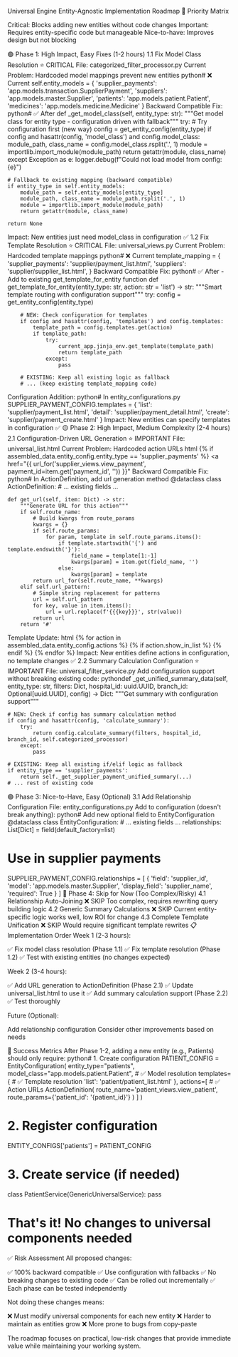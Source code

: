 Universal Engine Entity-Agnostic Implementation Roadmap
🎯 Priority Matrix

Critical: Blocks adding new entities without code changes
Important: Requires entity-specific code but manageable
Nice-to-have: Improves design but not blocking

🟢 Phase 1: High Impact, Easy Fixes (1-2 hours)
1.1 Fix Model Class Resolution ⭐ CRITICAL
File: categorized_filter_processor.py
Current Problem: Hardcoded model mappings prevent new entities
python# ❌ Current
self.entity_models = {
    'supplier_payments': 'app.models.transaction.SupplierPayment',
    'suppliers': 'app.models.master.Supplier',
    'patients': 'app.models.patient.Patient',
    'medicines': 'app.models.medicine.Medicine'
}
Backward Compatible Fix:
python# ✅ After
def _get_model_class(self, entity_type: str):
    """Get model class for entity type - configuration driven with fallback"""
    try:
        # Try configuration first (new way)
        config = get_entity_config(entity_type)
        if config and hasattr(config, 'model_class') and config.model_class:
            module_path, class_name = config.model_class.rsplit('.', 1)
            module = importlib.import_module(module_path)
            return getattr(module, class_name)
    except Exception as e:
        logger.debug(f"Could not load model from config: {e}")
    
    # Fallback to existing mapping (backward compatible)
    if entity_type in self.entity_models:
        module_path = self.entity_models[entity_type]
        module_path, class_name = module_path.rsplit('.', 1)
        module = importlib.import_module(module_path)
        return getattr(module, class_name)
    
    return None
Impact: New entities just need model_class in configuration ✅
1.2 Fix Template Resolution ⭐ CRITICAL
File: universal_views.py
Current Problem: Hardcoded template mappings
python# ❌ Current
template_mapping = {
    'supplier_payments': 'supplier/payment_list.html',
    'suppliers': 'supplier/supplier_list.html',
}
Backward Compatible Fix:
python# ✅ After - Add to existing get_template_for_entity function
def get_template_for_entity(entity_type: str, action: str = 'list') -> str:
    """Smart template routing with configuration support"""
    try:
        config = get_entity_config(entity_type)
        
        # NEW: Check configuration for templates
        if config and hasattr(config, 'templates') and config.templates:
            template_path = config.templates.get(action)
            if template_path:
                try:
                    current_app.jinja_env.get_template(template_path)
                    return template_path
                except:
                    pass
        
        # EXISTING: Keep all existing logic as fallback
        # ... (keep existing template_mapping code)
Configuration Addition:
python# In entity_configurations.py
SUPPLIER_PAYMENT_CONFIG.templates = {
    'list': 'supplier/payment_list.html',
    'detail': 'supplier/payment_detail.html',
    'create': 'supplier/payment_create.html'
}
Impact: New entities can specify templates in configuration ✅
🟡 Phase 2: High Impact, Medium Complexity (2-4 hours)
2.1 Configuration-Driven URL Generation ⭐ IMPORTANT
File: universal_list.html
Current Problem: Hardcoded action URLs
html<!-- ❌ Current -->
{% if assembled_data.entity_config.entity_type == 'supplier_payments' %}
    <a href="{{ url_for('supplier_views.view_payment', payment_id=item.get('payment_id', '')) }}"
Backward Compatible Fix:
python# In ActionDefinition, add url generation method
@dataclass
class ActionDefinition:
    # ... existing fields ...
    
    def get_url(self, item: Dict) -> str:
        """Generate URL for this action"""
        if self.route_name:
            # Build kwargs from route_params
            kwargs = {}
            if self.route_params:
                for param, template in self.route_params.items():
                    if template.startswith('{') and template.endswith('}'):
                        field_name = template[1:-1]
                        kwargs[param] = item.get(field_name, '')
                    else:
                        kwargs[param] = template
            return url_for(self.route_name, **kwargs)
        elif self.url_pattern:
            # Simple string replacement for patterns
            url = self.url_pattern
            for key, value in item.items():
                url = url.replace(f'{{{key}}}', str(value))
            return url
        return '#'
Template Update:
html<!-- ✅ After -->
{% for action in assembled_data.entity_config.actions %}
    {% if action.show_in_list %}
        <a href="{{ action.get_url(item) }}" class="{{ action.button_type.value }}">
            <i class="{{ action.icon }}"></i>
        </a>
    {% endif %}
{% endfor %}
Impact: New entities define actions in configuration, no template changes ✅
2.2 Summary Calculation Configuration ⭐ IMPORTANT
File: universal_filter_service.py
Add configuration support without breaking existing code:
pythondef _get_unified_summary_data(self, entity_type: str, filters: Dict, 
                            hospital_id: uuid.UUID, branch_id: Optional[uuid.UUID], 
                            config) -> Dict:
    """Get summary with configuration support"""
    
    # NEW: Check if config has summary calculation method
    if config and hasattr(config, 'calculate_summary'):
        try:
            return config.calculate_summary(filters, hospital_id, branch_id, self.categorized_processor)
        except:
            pass
    
    # EXISTING: Keep all existing if/elif logic as fallback
    if entity_type == 'supplier_payments':
        return self._get_supplier_payment_unified_summary(...)
    # ... rest of existing code
🟢 Phase 3: Nice-to-Have, Easy (Optional)
3.1 Add Relationship Configuration
File: entity_configurations.py
Add to configuration (doesn't break anything):
python# Add new optional field to EntityConfiguration
@dataclass
class EntityConfiguration:
    # ... existing fields ...
    relationships: List[Dict] = field(default_factory=list)

# Use in supplier payments
SUPPLIER_PAYMENT_CONFIG.relationships = [
    {
        'field': 'supplier_id',
        'model': 'app.models.master.Supplier',
        'display_field': 'supplier_name',
        'required': True
    }
]
🔴 Phase 4: Skip for Now (Too Complex/Risky)
4.1 Relationship Auto-Joining ❌ SKIP
Too complex, requires rewriting query building logic
4.2 Generic Summary Calculations ❌ SKIP
Current entity-specific logic works well, low ROI for change
4.3 Complete Template Unification ❌ SKIP
Would require significant template rewrites
📋 Implementation Order
Week 1 (2-3 hours):

✅ Fix model class resolution (Phase 1.1)
✅ Fix template resolution (Phase 1.2)
✅ Test with existing entities (no changes expected)

Week 2 (3-4 hours):

✅ Add URL generation to ActionDefinition (Phase 2.1)
✅ Update universal_list.html to use it
✅ Add summary calculation support (Phase 2.2)
✅ Test thoroughly

Future (Optional):

Add relationship configuration
Consider other improvements based on needs

🎯 Success Metrics
After Phase 1-2, adding a new entity (e.g., Patients) should only require:
python# 1. Create configuration
PATIENT_CONFIG = EntityConfiguration(
    entity_type="patients",
    model_class="app.models.patient.Patient",  # ✅ Model resolution
    templates={                                # ✅ Template resolution
        'list': 'patient/patient_list.html'
    },
    actions=[                                  # ✅ Action URLs
        ActionDefinition(
            route_name='patient_views.view_patient',
            route_params={'patient_id': '{patient_id}'}
        )
    ]
)

# 2. Register configuration
ENTITY_CONFIGS['patients'] = PATIENT_CONFIG

# 3. Create service (if needed)
class PatientService(GenericUniversalService):
    pass

# That's it! No changes to universal components needed
✅ Risk Assessment
All proposed changes:

✅ 100% backward compatible
✅ Use configuration with fallbacks
✅ No breaking changes to existing code
✅ Can be rolled out incrementally
✅ Each phase can be tested independently

Not doing these changes means:

❌ Must modify universal components for each new entity
❌ Harder to maintain as entities grow
❌ More prone to bugs from copy-paste

The roadmap focuses on practical, low-risk changes that provide immediate value while maintaining your working system.